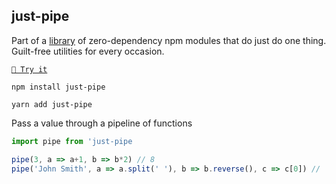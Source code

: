 <!-- DO NOT EDIT THIS FILE! THIS FILE WAS AUTOGENERATED BY TEMPLATE-MATE -->
<!-- SEE https://github.com/angus-c/just/blob/master/CONTRIBUTING.md#readme-template -->

## just-pipe

Part of a [library](https://anguscroll.com/just) of zero-dependency npm modules that do just do one thing.
Guilt-free utilities for every occasion.

[`🍦 Try it`](https://anguscroll.com/just/just-pipe)

```shell
npm install just-pipe
```
```shell
yarn add just-pipe
```

Pass a value through a pipeline of functions

```js
import pipe from 'just-pipe

pipe(3, a => a+1, b => b*2) // 8
pipe('John Smith', a => a.split(' '), b => b.reverse(), c => c[0]) // 'Smith'
```
